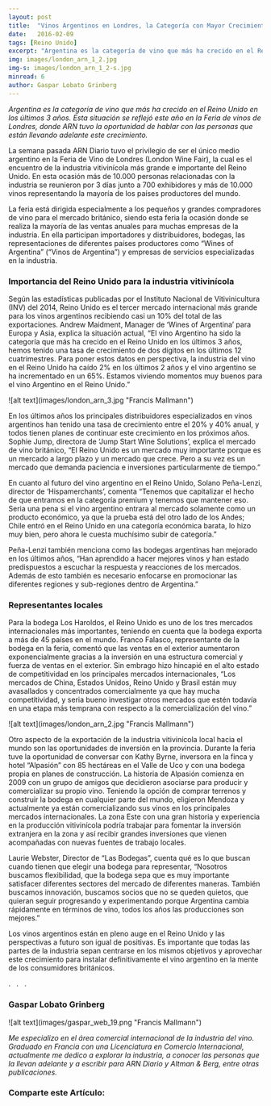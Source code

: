 ```yaml
---
layout: post 
title:  "Vinos Argentinos en Londres, la Categoría con Mayor Crecimiento"
date:   2016-02-09
tags: [Reino Unido]
excerpt: "Argentina es la categoría de vino que más ha crecido en el Reino Unido en los últimos 3 años. Esta situación se reflejó este año en la Feria de vinos de Londres, donde ARN tuvo la oportunidad de hablar con las personas que están llevando adelante este crecimiento." 
img: images/london_arn_1_2.jpg 
img-s: images/london_arn_1_2-s.jpg 
minread: 6
author: Gaspar Lobato Grinberg
---
```


*<span class="dropcap">A</span>rgentina es la categoría de vino que más ha crecido en el Reino Unido en los últimos 3 años. Esta situación se reflejó este año en la Feria de vinos de Londres, donde ARN tuvo la oportunidad de hablar con las personas que están llevando adelante este crecimiento.*

La semana pasada ARN Diario tuvo el privilegio de ser el único medio argentino en la Feria de Vino de Londres (London Wine Fair), la cual es el encuentro de la industria vitivinícola más grande e importante del Reino Unido. En esta ocasión más de 10.000 personas relacionadas con la industria se reunieron por 3 días junto a 700 exhibidores y más de 10.000 vinos representando la mayoría de los países productores del mundo.

La feria está dirigida especialmente a los pequeños y grandes compradores de vino para el mercado británico, siendo esta feria la ocasión donde se realiza la mayoría de las ventas anuales para muchas empresas de la industria. En ella participan importadores y distribuidores, bodegas, las representaciones de diferentes países productores como “Wines of Argentina” (“Vinos de Argentina”) y empresas de servicios especializadas en la industria.

### Importancia del Reino Unido para la industria vitivinícola

Según las estadísticas publicadas por el Instituto Nacional de Vitivinicultura (INV) del 2014, Reino Unido es el tercer mercado internacional más grande para los vinos argentinos recibiendo casi un 10% del total de las exportaciones. Andrew Maidment, Manager de ‘Wines of Argentina’ para Europa y Asia, explica la situación actual, “El vino Argentino ha sido la categoría que más ha crecido en el Reino Unido en los últimos 3 años, hemos tenido una tasa de crecimiento de dos dígitos en los últimos 12 cuatrimestres. Para poner estos datos en perspectiva, la industria del vino en el Reino Unido ha caído 2% en los últimos 2 años y el vino argentino se ha incrementado en un 65%. Estamos viviendo momentos muy buenos para el vino Argentino en el Reino Unido.”

<span class="imgcenterwide"> 
![alt text](images/london_arn_3.jpg "Francis Mallmann") 
</span>

En los últimos años los principales distribuidores especializados en vinos argentinos han tenido una tasa de crecimiento entre el 20% y 40% anual, y todos tienen planes de continuar este crecimiento en los próximos años. Sophie Jump, directora de ‘Jump Start Wine Solutions’, explica el mercado de vino británico, “El Reino Unido es un mercado muy importante porque es un mercado a largo plazo y un mercado que crece. Pero a su vez es un mercado que demanda paciencia e inversiones particularmente de tiempo.”

En cuanto al futuro del vino argentino en el Reino Unido, Solano Peña-Lenzi, director de ‘Hispamerchants’, comenta “Tenemos que capitalizar el hecho de que entramos en la categoría premium y tenemos que mantener eso. Seria una pena si el vino argentino entrara al mercado solamente como un producto económico, ya que la prueba está del otro lado de los Andes; Chile entró en el Reino Unido en una categoría económica barata, lo hizo muy bien, pero ahora le cuesta muchísimo subir de categoría.”

Peña-Lenzi también menciona como las bodegas argentinas han mejorado en los últimos años, “Han aprendido a hacer mejores vinos y han estado predispuestos a escuchar la respuesta y reacciones de los mercados. Además de esto también es necesario enfocarse en promocionar las diferentes regiones y sub-regiones dentro de Argentina.”

### Representantes locales

Para la bodega Los Haroldos, el Reino Unido es uno de los tres mercados internacionales más importantes, teniendo en cuenta que la bodega exporta a más de 45 países en el mundo. Franco Falasco, representante de la bodega en la feria, comentó que las ventas en el exterior aumentaron exponencialmente gracias a la inversión en una estructura comercial y fuerza de ventas en el exterior. Sin embrago hizo hincapié en el alto estado de competitividad en los principales mercados internacionales, “Los mercados de China, Estados Unidos, Reino Unido y Brasil están muy avasallados y concentrados comercialmente ya que hay mucha competitividad, y seria bueno investigar otros mercados que estén todavía en una etapa más temprana con respecto a la comercialización del vino.”

<span class="imgcenterwide"> 
![alt text](images/london_arn_2.jpg "Francis Mallmann") 
</span>

Otro aspecto de la exportación de la industria vitivinícola local hacia el mundo son las oportunidades de inversión en la provincia. Durante la feria tuve la oportunidad de conversar con Kathy Byrne, inversora en la finca y hotel “Alpasión” con 85 hectáreas en el Valle de Uco y con una bodega propia en planes de construcción. La historia de Alpasión comienza en 2009 con un grupo de amigos que decidieron asociarse para producir y comercializar su propio vino. Teniendo la opción de comprar terrenos y construir la bodega en cualquier parte del mundo, eligieron Mendoza y actualmente ya están comercializando sus vinos en los principales mercados internacionales. La zona Este con una gran historia y experiencia en la producción vitivinícola podría trabajar para fomentar la inversión extranjera en la zona y así recibir grandes inversiones que vienen acompañadas con nuevas fuentes de trabajo locales.

Laurie Webster, Director de “Las Bodegas”, cuenta qué es lo que buscan cuando tienen que elegir una bodega para representar, “Nosotros buscamos flexibilidad, que la bodega sepa que es muy importante satisfacer diferentes sectores del mercado de diferentes maneras. También buscamos innovación, buscamos socios que no se queden quietos, que quieran seguir progresando y experimentando porque Argentina cambia rápidamente en términos de vino, todos los años las producciones son mejores.”

Los vinos argentinos están en pleno auge en el Reino Unido y las perspectivas a futuro son igual de positivas. Es importante que todas las partes de la industria sepan centrarse en los mismos objetivos y aprovechar este crecimiento para instalar definitivamente el vino argentino en la mente de los consumidores británicos.

<div class="divider">.&nbsp;&nbsp;&nbsp;.&nbsp;&nbsp;&nbsp;.</div>

### Gaspar Lobato Grinberg

<span class="imgpp"> 
![alt text](images/gaspar_web_19.png "Francis Mallmann") 
</span>

*Me especializo en el área comercial internacional de la industria del vino. Graduado en Francia con una Licenciatura en Comercio Internacional, actualmente me dedico a explorar la industria, a conocer las personas que la llevan adelante y a escribir para ARN Diario y Altman & Berg, entre otras publicaciones.*

<h3>Comparte este Artículo:</h3>
<div class="addthis_inline_share_toolbox"></div>
<br>


